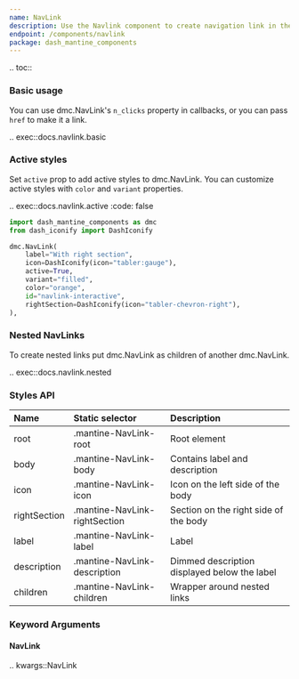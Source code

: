 ```yaml
---
name: NavLink
description: Use the Navlink component to create navigation link in the side navigation bars.
endpoint: /components/navlink
package: dash_mantine_components
---
```


.. toc::

### Basic usage

You can use dmc.NavLink's `n_clicks` property in callbacks, or you can pass `href` to make it a link.

.. exec::docs.navlink.basic

### Active styles

Set `active` prop to add active styles to dmc.NavLink. You can customize active styles with `color` and `variant` properties.

.. exec::docs.navlink.active
    :code: false

```python
import dash_mantine_components as dmc
from dash_iconify import DashIconify

dmc.NavLink(
    label="With right section",
    icon=DashIconify(icon="tabler:gauge"),
    active=True,
    variant="filled",
    color="orange",
    id="navlink-interactive",
    rightSection=DashIconify(icon="tabler-chevron-right"),
),
```

### Nested NavLinks

To create nested links put dmc.NavLink as children of another dmc.NavLink.

.. exec::docs.navlink.nested

### Styles API

| Name         | Static selector               | Description                                  |
|:-------------|:------------------------------|:---------------------------------------------|
| root         | .mantine-NavLink-root         | Root element                                 |
| body         | .mantine-NavLink-body         | Contains label and description               |
| icon         | .mantine-NavLink-icon         | Icon on the left side of the body            |
| rightSection | .mantine-NavLink-rightSection | Section on the right side of the body        |
| label        | .mantine-NavLink-label        | Label                                        |
| description  | .mantine-NavLink-description  | Dimmed description displayed below the label |
| children     | .mantine-NavLink-children     | Wrapper around nested links                  |

### Keyword Arguments

#### NavLink

.. kwargs::NavLink
